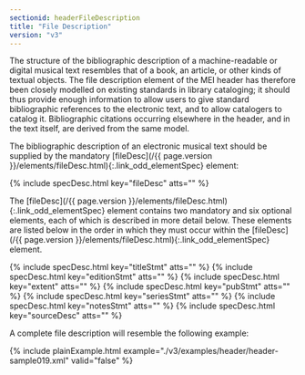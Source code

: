 ```yaml
---
sectionid: headerFileDescription
title: "File Description"
version: "v3"
---
```




The structure of the bibliographic description of a machine-readable or digital musical
text
resembles that of a book, an article, or other kinds of textual objects. The file
description
element of the MEI header has therefore been closely modelled on existing standards
in library
cataloging; it should thus provide enough information to allow users to give standard
bibliographic references to the electronic text, and to allow catalogers to catalog
it.
Bibliographic citations occurring elsewhere in the header, and in the text itself,
are derived
from the same model.

The bibliographic description of an electronic musical text should be supplied by
the
mandatory [fileDesc](/{{ page.version }}/elements/fileDesc.html){:.link_odd_elementSpec} element:



{% include specDesc.html key="fileDesc" atts="" %}



The [fileDesc](/{{ page.version }}/elements/fileDesc.html){:.link_odd_elementSpec} element contains two mandatory and six optional elements,
each of which is described in more detail below. These elements are listed below in
the order
in which they must occur within the [fileDesc](/{{ page.version }}/elements/fileDesc.html){:.link_odd_elementSpec} element.



{% include specDesc.html key="titleStmt" atts="" %}
{% include specDesc.html key="editionStmt" atts="" %}
{% include specDesc.html key="extent" atts="" %}
{% include specDesc.html key="pubStmt" atts="" %}
{% include specDesc.html key="seriesStmt" atts="" %}
{% include specDesc.html key="notesStmt" atts="" %}
{% include specDesc.html key="sourceDesc" atts="" %}



A complete file description will resemble the following example:

{% include plainExample.html example="./v3/examples/header/header-sample019.xml" valid="false" %}








